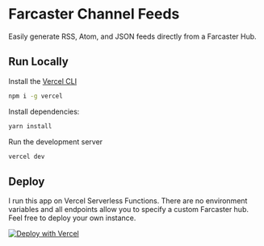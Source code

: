 # Farcaster Channel Feeds

Easily generate RSS, Atom, and JSON feeds directly from a Farcaster Hub.

## Run Locally

Install the [Vercel CLI](https://vercel.com/docs/cli)

```bash
npm i -g vercel
```

Install dependencies:

```bash
yarn install
```

Run the development server

```bash
vercel dev
```

## Deploy

I run this app on Vercel Serverless Functions. There are no environment variables and all endpoints allow you to specify a custom Farcaster hub. Feel free to deploy your own instance.

[![Deploy with Vercel](https://vercel.com/button)](https://vercel.com/new/clone?repository-url=https%3A%2F%2Fgithub.com%2Fgskril%2Ffarcaster-hub-feeds&demo-title=Farcaster%20Hub%20Feeds&demo-url=https%3A%2F%2Ffeeds.fcstr.xyz)
